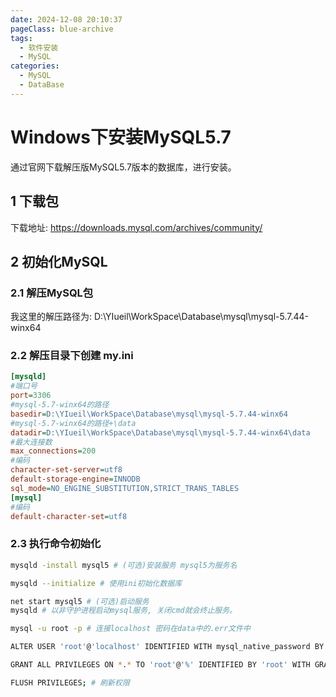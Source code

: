 ```yaml
---
date: 2024-12-08 20:10:37
pageClass: blue-archive
tags:
  - 软件安装
  - MySQL
categories:
  - MySQL
  - DataBase
---
```


# Windows下安装MySQL5.7

通过官网下载解压版MySQL5.7版本的数据库，进行安装。

## 1 下载包
下载地址: https://downloads.mysql.com/archives/community/

## 2 初始化MySQL
### 2.1 解压MySQL包

我这里的解压路径为: D:\YIueil\WorkSpace\Database\mysql\mysql-5.7.44-winx64
### 2.2 解压目录下创建 my.ini
```ini
[mysqld]
#端口号
port=3306
#mysql-5.7-winx64的路径
basedir=D:\YIueil\WorkSpace\Database\mysql\mysql-5.7.44-winx64
#mysql-5.7-winx64的路径+\data
datadir=D:\YIueil\WorkSpace\Database\mysql\mysql-5.7.44-winx64\data
#最大连接数
max_connections=200
#编码
character-set-server=utf8
default-storage-engine=INNODB
sql_mode=NO_ENGINE_SUBSTITUTION,STRICT_TRANS_TABLES
[mysql]
#编码
default-character-set=utf8
```
### 2.3 执行命令初始化
```bash
mysqld -install mysql5 # (可选)安装服务 mysql5为服务名

mysqld --initialize # 使用ini初始化数据库

net start mysql5 # (可选)启动服务
mysqld # 以非守护进程启动mysql服务, 关闭cmd就会终止服务。

mysql -u root -p # 连接localhost 密码在data中的.err文件中

ALTER USER 'root'@'localhost' IDENTIFIED WITH mysql_native_password BY 'root'; # 将root用户密码设置为root

GRANT ALL PRIVILEGES ON *.* TO 'root'@'%' IDENTIFIED BY 'root' WITH GRANT OPTION; # 设置root用户可远程连接访问

FLUSH PRIVILEGES; # 刷新权限
```